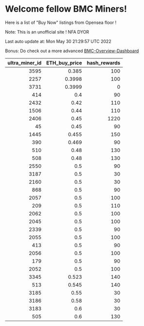 # Welcome fellow BMC Miners!
Here is a list of "Buy Now" listings from Opensea floor !

Note: This is an unofficial site ! NFA DYOR

Last auto update at: Mon May 30 21:29:57 UTC 2022

Bonus: Do check out a more advanced [BMC-Overview-Dashboard](https://dune.com/defifunk/BMC-Overview-Dashboard)


|   ultra_miner_id |   ETH_buy_price |   hash_rewards |
|-----------------:|----------------:|---------------:|
|             3595 |          0.385  |            100 |
|             2257 |          0.3998 |            100 |
|             3731 |          0.3999 |              0 |
|              414 |          0.4    |             90 |
|             2432 |          0.42   |            110 |
|             1506 |          0.44   |            110 |
|             2406 |          0.45   |           1220 |
|               45 |          0.45   |             90 |
|             1445 |          0.455  |            150 |
|              390 |          0.469  |             90 |
|              510 |          0.48   |            130 |
|              508 |          0.48   |            130 |
|             2550 |          0.5    |             90 |
|             3187 |          0.5    |             30 |
|             2160 |          0.5    |             30 |
|              868 |          0.5    |             90 |
|             2057 |          0.5    |            100 |
|              209 |          0.5    |            110 |
|             2062 |          0.5    |            100 |
|             2045 |          0.5    |            100 |
|             2339 |          0.5    |             90 |
|             2055 |          0.5    |            100 |
|              413 |          0.5    |             90 |
|             2056 |          0.5    |            100 |
|              179 |          0.5    |             90 |
|             2052 |          0.5    |            100 |
|             3345 |          0.523  |            140 |
|              513 |          0.545  |            140 |
|             3185 |          0.55   |             30 |
|             3186 |          0.58   |             30 |
|             3183 |          0.6    |             30 |
|              505 |          0.6    |            130 |